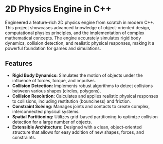 # 2D Physics Engine in C++

Engineered a feature-rich 2D physics engine from scratch in modern C++. This project showcases advanced knowledge of object-oriented design, computational physics principles, and the implementation of complex mathematical concepts. The engine accurately simulates rigid body dynamics, collision detection, and realistic physical responses, making it a powerful foundation for games and simulations.

## Features

* **Rigid Body Dynamics:** Simulates the motion of objects under the influence of forces, torque, and impulses.
* **Collision Detection:** Implements robust algorithms to detect collisions between various shapes (circles, polygons).
* **Collision Resolution:** Calculates and applies realistic physical responses to collisions, including restitution (bounciness) and friction.
* **Constraint Solving:** Manages joints and contacts to create complex, interconnected physical systems.
* **Spatial Partitioning:** Utilizes grid-based partitioning to optimize collision detection for a large number of objects.
* **Extensible Architecture:** Designed with a clean, object-oriented structure that allows for easy addition of new shapes, forces, and constraints.
